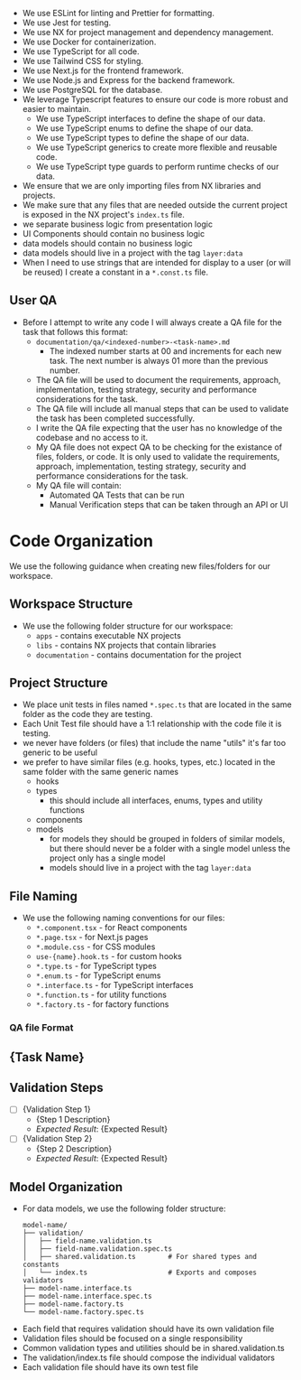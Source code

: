 * We use ESLint for linting and Prettier for formatting.
* We use Jest for testing.
* We use NX for project management and dependency management.
* We use Docker for containerization.
* We use TypeScript for all code.
* We use Tailwind CSS for styling.
* We use Next.js for the frontend framework.
* We use Node.js and Express for the backend framework.
* We use PostgreSQL for the database.
* We leverage Typescript features to ensure our code is more robust and easier to maintain.
    * We use TypeScript interfaces to define the shape of our data.
    * We use TypeScript enums to define the shape of our data.
    * We use TypeScript types to define the shape of our data.
    * We use TypeScript generics to create more flexible and reusable code.
    * We use TypeScript type guards to perform runtime checks of our data.
* We ensure that we are only importing files from NX libraries and projects.
* We make sure that any files that are needed outside the current project is exposed in the NX project's `index.ts` file.
* we separate business logic from presentation logic
* UI Components should contain no business logic
* data models should contain no business logic
* data models should live in a project with the tag `layer:data`
* When I need to use strings that are intended for display to a user (or will be reused) I create a constant in a `*.const.ts` file.

## User QA
 - Before I attempt to write any code I will always create a QA file for the task that follows this format:
    * `documentation/qa/<indexed-number>-<task-name>.md`
        * The indexed number starts at 00 and increments for each new task. The next number is always 01 more than the previous number.
    * The QA file will be used to document the requirements, approach, implementation, testing strategy, security and performance considerations for the task.
    * The QA file will include all manual steps that can be used to validate the task has been completed successfully.
    * I write the QA file expecting that the user has no knowledge of the codebase and no access to it.
    * My QA file does not expect QA to be checking for the existance of files, folders, or code. It is only used to validate the requirements, approach, implementation, testing strategy, security and performance considerations for the task.
    * My QA file will contain:
        * Automated QA Tests that can be run
        * Manual Verification steps that can be taken through an API or UI

# Code Organization
We use the following guidance when creating new files/folders for our workspace.

## Workspace Structure
* We use the following folder structure for our workspace:
    * `apps` - contains executable NX projects
    * `libs` - contains NX projects that contain libraries
    * `documentation` - contains documentation for the project

##  Project Structure
* We place unit tests in files named `*.spec.ts` that are located in the same folder as the code they are testing.
* Each Unit Test file should have a 1:1 relationship with the code file it is testing.
* we never have folders (or files) that include the name "utils" it's far too generic to be useful
* we prefer to have similar files (e.g. hooks, types, etc.) located in the same folder with the same generic names
    * hooks
    * types
        * this should include all interfaces, enums, types and utility functions
    * components
    * models
        * for models they should be grouped in folders of similar models, but there should never be a folder with a single model unless the project only has a single model
        * models should live in a project with the tag `layer:data`

## File Naming
* We use the following naming conventions for our files:
    * `*.component.tsx` - for React components
    * `*.page.tsx` - for Next.js pages
    * `*.module.css` - for CSS modules
    * `use-{name}.hook.ts` - for custom hooks
    * `*.type.ts` - for TypeScript types
    * `*.enum.ts` - for TypeScript enums
    * `*.interface.ts` - for TypeScript interfaces
    * `*.function.ts` - for utility functions
    * `*.factory.ts` - for factory functions

###  QA file Format
  {Task Name}
  ------------
  ## Validation Steps
  - [ ] {Validation Step 1}
    * {Step 1 Description}
    * *Expected Result*: {Expected Result}
  - [ ] {Validation Step 2}
    * {Step 2 Description}
    * *Expected Result*: {Expected Result}    

## Model Organization
* For data models, we use the following folder structure:
    ```
    model-name/
    ├── validation/
    │   ├── field-name.validation.ts
    │   ├── field-name.validation.spec.ts
    │   ├── shared.validation.ts        # For shared types and constants
    │   └── index.ts                    # Exports and composes validators
    ├── model-name.interface.ts
    ├── model-name.interface.spec.ts
    ├── model-name.factory.ts
    └── model-name.factory.spec.ts
    ```
* Each field that requires validation should have its own validation file
* Validation files should be focused on a single responsibility
* Common validation types and utilities should be in shared.validation.ts
* The validation/index.ts file should compose the individual validators
* Each validation file should have its own test file

